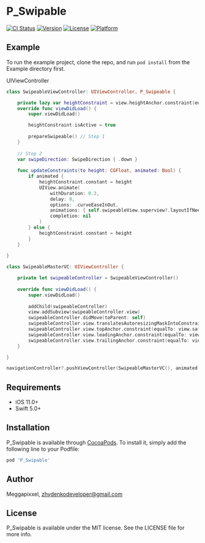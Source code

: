 # P_Swipable

[![CI Status](https://img.shields.io/travis/Meggapixxel/P_Swipable.svg?style=flat)](https://travis-ci.org/Meggapixxel/P_Swipable)
[![Version](https://img.shields.io/cocoapods/v/P_Swipable.svg?style=flat)](https://cocoapods.org/pods/P_Swipable)
[![License](https://img.shields.io/cocoapods/l/P_Swipable.svg?style=flat)](https://cocoapods.org/pods/P_Swipable)
[![Platform](https://img.shields.io/cocoapods/p/P_Swipable.svg?style=flat)](https://cocoapods.org/pods/P_Swipable)

## Example

To run the example project, clone the repo, and run `pod install` from the Example directory first.

UIViewController
```swift
class SwipeableViewController: UIViewController, P_Swipeable {

    private lazy var heightConstraint = view.heightAnchor.constraint(equalToConstant: minSwipeableViewHeight)
    override func viewDidLoad() {
        super.viewDidLoad()

        heightConstraint.isActive = true
        
        prepareSwipeable() // Step 1
    }
    
    // Step 2
    var swipeDirection: SwipeDirection { .down }
    
    func updateConstraints(to height: CGFloat, animated: Bool) {
        if animated {
            heightConstraint.constant = height
            UIView.animate(
                withDuration: 0.3,
                delay: 0,
                options: .curveEaseInOut,
                animations: { self.swipeableView.superview?.layoutIfNeeded() },
                completion: nil
            )
        } else {
            heightConstraint.constant = height
        }
    }
    
}

class SwipeableMasterVC: UIViewController {

    private let swipeableController = SwipeableViewController()
    
    override func viewDidLoad() {
        super.viewDidLoad()
        
        addChild(swipeableController)
        view.addSubview(swipeableController.view)
        swipeableController.didMove(toParent: self)
        swipeableController.view.translatesAutoresizingMaskIntoConstraints = false
        swipeableController.view.topAnchor.constraint(equalTo: view.safeAreaLayoutGuide.topAnchor).isActive = true
        swipeableController.view.leadingAnchor.constraint(equalTo: view.leadingAnchor).isActive = true
        swipeableController.view.trailingAnchor.constraint(equalTo: view.trailingAnchor).isActive = true
    }

}

navigationController?.pushViewController(SwipeableMasterVC(), animated: true)
```

## Requirements

- iOS 11.0+
- Swift 5.0+

## Installation

P_Swipable is available through [CocoaPods](https://cocoapods.org). To install
it, simply add the following line to your Podfile:

```ruby
pod 'P_Swipable'
```

## Author

Meggapixxel, zhydenkodeveloper@gmail.com

## License

P_Swipable is available under the MIT license. See the LICENSE file for more info.
